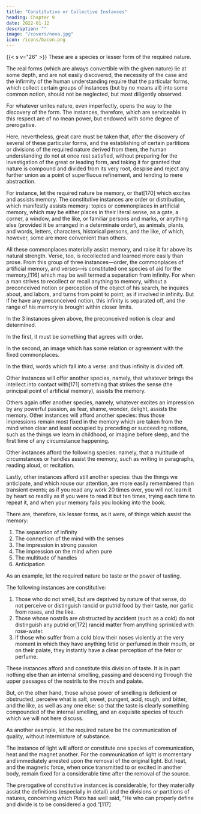 ```yaml
---
title: "Constitutive or Collective Instances"
heading: Chapter 9
date: 2022-01-12
description: ""
image: "/covers/nova.jpg"
icon: /icons/bacon.png
---
```




{{< s v="26" >}} These are a species or lesser form of the required nature.

The real forms (which are always convertible with the given nature) lie at some depth, and are not easily discovered, the necessity of the case and the infirmity of the human understanding require that the particular forms, which collect certain groups of instances (but by no means all) into some common notion, should not be neglected, but most diligently observed. 

For whatever unites nature, even imperfectly, opens the way to the discovery of the form. The instances, therefore, which are serviceable in this respect are of no mean power, but endowed with some degree of prerogative.

Here, nevertheless, great care must be taken that, after the discovery of several of these particular forms, and the establishing of certain partitions or divisions of the required nature derived from them, the human understanding do not at once rest satisfied, without preparing for the investigation of the great or leading form, and taking it for granted that nature is compound and divided from its very root, despise and reject any further union as a point of superfluous refinement, and tending to mere abstraction.

For instance, let the required nature be memory, or that[170] which excites and assists memory. The constitutive instances are order or distribution, which manifestly assists memory: topics or commonplaces in artificial memory, which may be either places in their literal sense, as a gate, a corner, a window, and the like, or familiar persons and marks, or anything else (provided it be arranged in a determinate order), as animals, plants, and words, letters, characters, historical persons, and the like, of which, however, some are more convenient than others. 

All these commonplaces materially assist memory, and raise it far above its natural strength. Verse, too, is recollected and learned more easily than prose. From this group of three instances—order, the commonplaces of artificial memory, and verses—is constituted one species of aid for the memory,[116] which may be well termed a separation from infinity. For when a man strives to recollect or recall anything to memory, without a preconceived notion or perception of the object of his search, he inquires about, and labors, and turns from point to point, as if involved in infinity. But if he have any preconceived notion, this infinity is separated off, and the range of his memory is brought within closer limits. 

In the 3 instances given above, the preconceived notion is clear and determined. 

In the first, it must be something that agrees with order.

In the second, an image which has some relation or agreement with the fixed commonplaces.

In the third, words which fall into a verse: and thus infinity is divided off. 

Other instances will offer another species, namely, that whatever brings the intellect into contact with[171] something that strikes the sense (the principal point of artificial memory), assists the memory.

Others again offer another species, namely, whatever excites an impression by any powerful passion, as fear, shame, wonder, delight, assists the memory. Other instances will afford another species: thus those impressions remain most fixed in the memory which are taken from the mind when clear and least occupied by preceding or succeeding notions, such as the things we learn in childhood, or imagine before sleep, and the first time of any circumstance happening. 

Other instances afford the following species: namely, that a multitude of circumstances or handles assist the memory, such as writing in paragraphs, reading aloud, or recitation. 

Lastly, other instances afford still another species: thus the things we anticipate, and which rouse our attention, are more easily remembered than transient events; as if you read any work 20 times over, you will not learn it by heart so readily as if you were to read it but ten times, trying each time to repeat it, and when your memory fails you looking into the book. 

There are, therefore, six lesser forms, as it were, of things which assist the memory:

1. The separation of infinity
2. The connection of the mind with the senses
3. The impression in strong passion
4. The impression on the mind when pure
5. The multitude of handles
6. Anticipation

As an example, let the required nature be taste or the power of tasting. 

The following instances are constitutive: 

1. Those who do not smell, but are deprived by nature of that sense, do not perceive or distinguish rancid or putrid food by their taste, nor garlic from roses, and the like. 
2. Those whose nostrils are obstructed by accident (such as a cold) do not distinguish any putrid or[172] rancid matter from anything sprinkled with rose-water. 
3. If those who suffer from a cold blow their noses violently at the very moment in which they have anything fetid or perfumed in their mouth, or on their palate, they instantly have a clear perception of the fetor or perfume. 

These instances afford and constitute this division of taste. It is in part nothing else than an internal smelling, passing and descending through the upper passages of the nostrils to the mouth and palate. 

But, on the other hand, those whose power of smelling is deficient or obstructed, perceive what is salt, sweet, pungent, acid, rough, and bitter, and the like, as well as any one else: so that the taste is clearly something compounded of the internal smelling, and an exquisite species of touch which we will not here discuss.

As another example, let the required nature be the communication of quality, without intermixture of substance. 

The instance of light will afford or constitute one species of communication, heat and the magnet another. For the communication of light is momentary and immediately arrested upon the removal of the original light. But heat, and the magnetic force, when once transmitted to or excited in another body, remain fixed for a considerable time after the removal of the source.

The prerogative of constitutive instances is considerable, for they materially assist the definitions (especially in detail) and the divisions or partitions of natures, concerning which Plato has well said, “He who can properly define and divide is to be considered a god.”[117]



